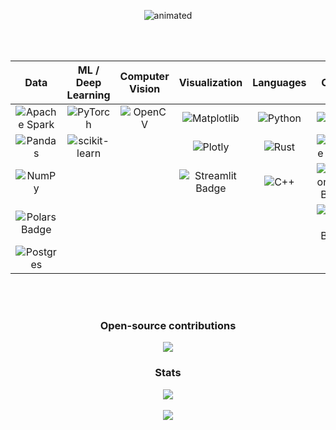 <p align="center">
  <img src="https://media.giphy.com/media/vysUmffUa9o4g/giphy.gif" alt="animated" />
</p>
<br>
<br>

| **Data** | **ML / Deep Learning** | **Computer Vision** | **Visualization** | **Languages** | **Cloud** | **Other** |
|:--------:|:----------------------:|:-------------------:|:-----------------:|:-------------:|:---------:|:---------:|
| ![Apache Spark](https://img.shields.io/badge/Apache%20Spark-FDEE21?style=flat-square&logo=apachespark&logoColor=black) | ![PyTorch](https://img.shields.io/badge/PyTorch-%23EE4C2C.svg?style=flat-square&logo=PyTorch&logoColor=white) | ![OpenCV](https://img.shields.io/badge/opencv-%23white.svg?style=flat-square&logo=opencv&logoColor=white) | ![Matplotlib](https://img.shields.io/badge/Matplotlib-%23ffffff.svg?style=flat-square&logo=Matplotlib&logoColor=black) | ![Python](https://img.shields.io/badge/python-3670A0?style=flat-square&logo=python&logoColor=ffdd54) | ![Azure](https://img.shields.io/badge/azure-%230072C6.svg?style=flat-square&logo=microsoftazure&logoColor=white) | ![CMake](https://img.shields.io/badge/CMake-%23008FBA.svg?style=flat-square&logo=cmake&logoColor=white) |
| ![Pandas](https://img.shields.io/badge/pandas-%23150458.svg?style=flat-square&logo=pandas&logoColor=white) | ![scikit-learn](https://img.shields.io/badge/scikit--learn-%23F7931E.svg?style=flat-square&logo=scikit-learn&logoColor=white) | | ![Plotly](https://img.shields.io/badge/Plotly-%233F4F75.svg?style=for-the-badge&logo=plotly&logoColor=white) | ![Rust](https://img.shields.io/badge/rust-%23000000.svg?style=flat-square&logo=rust&logoColor=white) | ![Google Cloud](https://img.shields.io/badge/GoogleCloud-%234285F4.svg?style=flat-square&logo=google-cloud&logoColor=white) | ![Docker](https://img.shields.io/badge/docker-%230db7ed.svg?style=flat-square&logo=docker&logoColor=white) |
| ![NumPy](https://img.shields.io/badge/numpy-%23013243.svg?style=flat-square&logo=numpy&logoColor=white) | | | ![Streamlit Badge](https://img.shields.io/badge/Streamlit-FF4B4B?logo=streamlit&logoColor=fff&style=for-the-badge) | ![C++](https://img.shields.io/badge/c++-%2300599C.svg?style=flat-square&logo=c%2B%2B&logoColor=white) | ![Amazon AWS Badge](https://img.shields.io/badge/Amazon%20AWS-232F3E?logo=amazonaws&logoColor=fff&style=for-the-badge) | |
| ![Polars Badge](https://img.shields.io/badge/Polars-CD792C?logo=polars&logoColor=fff&style=for-the-badge) | | | | | ![Palantir Badge](https://img.shields.io/badge/Palantir-101113?logo=palantir&logoColor=fff&style=for-the-badge) | |
| ![Postgres](https://img.shields.io/badge/postgres-%23316192.svg?style=for-the-badge&logo=postgresql&logoColor=white) | | | | | | |


<br>
<br>

<h3 align="center"> Open-source contributions  </h3>

<p align="center">
  <a href="https://github.com/pytorch/tutorials/pull/2110">
  <img src="https://img.shields.io/badge/PyTorch-%23EE4C2C.svg?style=for-the-badge&logo=PyTorch&logoColor=white"/>
  </a>
</p>

  
<h3 align="center"> Stats  </h3>

<p align="center">
<img src="https://github-readme-stats.vercel.app/api?username=Mdhvince&show_icons=true&theme=transparent&count_private=true&include_all_commits=false"/><br><br>
<img src="https://github-readme-stats.vercel.app/api/top-langs/?username=Mdhvince&layout=compact&theme=transparent&hide=jupyter%20notebook"/>
</p>

